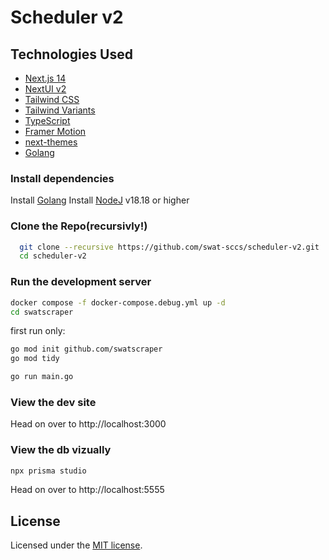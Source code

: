 # Scheduler v2

## Technologies Used

- [Next.js 14](https://nextjs.org/docs/getting-started)
- [NextUI v2](https://nextui.org/)
- [Tailwind CSS](https://tailwindcss.com/)
- [Tailwind Variants](https://tailwind-variants.org)
- [TypeScript](https://www.typescriptlang.org/)
- [Framer Motion](https://www.framer.com/motion/)
- [next-themes](https://github.com/pacocoursey/next-themes)
- [Golang](https://go.dev/)

### Install dependencies

Install [Golang](https://go.dev/dl/)
Install [NodeJ](https://nodejs.org/en) v18.18 or higher

### Clone the Repo(recursivly!)
```bash
  git clone --recursive https://github.com/swat-sccs/scheduler-v2.git
  cd scheduler-v2
```

### Run the development server

```bash
docker compose -f docker-compose.debug.yml up -d
cd swatscraper
```

first run only:

```bash
go mod init github.com/swatscraper
go mod tidy
```

```bash
go run main.go
```

### View the dev site

Head on over to http://localhost:3000

### View the db vizually

```bash
npx prisma studio
```

Head on over to http://localhost:5555

## License

Licensed under the [MIT license](https://github.com/swat-sccs/scheduler-v2/blob/main/LICENSE).
